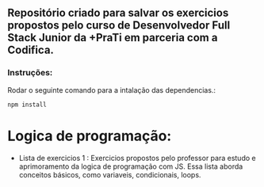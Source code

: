 ## Repositório criado para salvar os exercicios propostos pelo curso de Desenvolvedor Full Stack Junior da +PraTi em parceria com a Codifica. 

### Instruções:
Rodar o seguinte comando para a intalação das dependencias.: 
``` shell
npm install 
```

# Logica de programação: 
 - Lista de exercicios 1 :
Exercicios propostos pelo professor para estudo e aprimoramento da logica de programação com JS. Essa lista aborda conceitos básicos, como variaveis, condicionais, loops.
